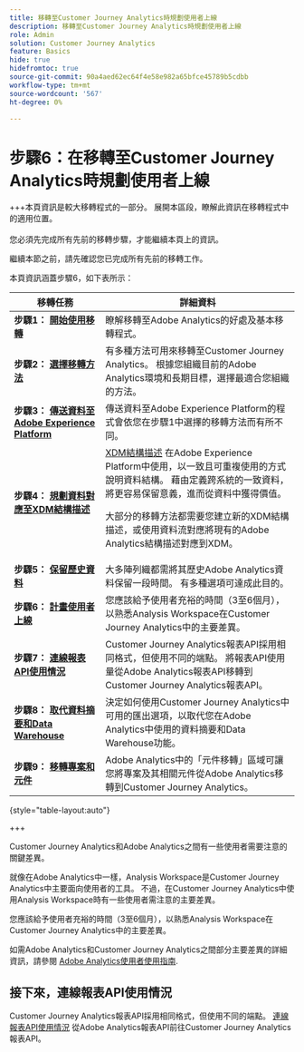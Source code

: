 ```yaml
---
title: 移轉至Customer Journey Analytics時規劃使用者上線
description: 移轉至Customer Journey Analytics時規劃使用者上線
role: Admin
solution: Customer Journey Analytics
feature: Basics
hide: true
hidefromtoc: true
source-git-commit: 90a4aed62ec64f4e58e982a65bfce45789b5cdbb
workflow-type: tm+mt
source-wordcount: '567'
ht-degree: 0%

---
```


# 步驟6：在移轉至Customer Journey Analytics時規劃使用者上線

+++本頁資訊是較大移轉程式的一部分。 展開本區段，瞭解此資訊在移轉程式中的適用位置。 </br></br>您必須先完成所有先前的移轉步驟，才能繼續本頁上的資訊。

繼續本節之前，請先確認您已完成所有先前的移轉工作。

本頁資訊涵蓋步驟6，如下表所示：

| 移轉任務 | 詳細資料 |
|---------|----------|
| **步驟1： [開始使用移轉](/help/getting-started/cja-migration/cja-migration-getstarted.md)** | 瞭解移轉至Adobe Analytics的好處及基本移轉程式。 |
| **步驟2： [選擇移轉方法](/help/getting-started/cja-migration/cja-migration-method.md)** | 有多種方法可用來移轉至Customer Journey Analytics。 根據您組織目前的Adobe Analytics環境和長期目標，選擇最適合您組織的方法。 |
| **步驟3： [傳送資料至Adobe Experience Platform](/help/getting-started/cja-migration/cja-migration-send-to-platform.md)** | 傳送資料至Adobe Experience Platform的程式會依您在步驟1中選擇的移轉方法而有所不同。 |
| **步驟4： [規劃資料對應至XDM結構描述](/help/getting-started/cja-migration/cja-migration-xdm.md)** | [XDM結構描述](https://experienceleague.adobe.com/en/docs/experience-platform/xdm/home#xdm-schemas) 在Adobe Experience Platform中使用，以一致且可重複使用的方式說明資料結構。 藉由定義跨系統的一致資料，將更容易保留意義，進而從資料中獲得價值。<p>大部分的移轉方法都需要您建立新的XDM結構描述，或使用資料流對應將現有的Adobe Analytics結構描述對應到XDM。</p> |
| **步驟5： [保留歷史資料](/help/getting-started/cja-migration/cja-migration-historical-data.md)** | 大多陣列織都需將其歷史Adobe Analytics資料保留一段時間。 有多種選項可達成此目的。 |
| <span class="preview">**步驟6： [計畫使用者上線](/help/getting-started/cja-migration/cja-migration-onboarding.md)**</span> | <span class="preview">您應該給予使用者充裕的時間（3至6個月），以熟悉Analysis Workspace在Customer Journey Analytics中的主要差異。</span> |
| **步驟7： [連線報表API使用情況](/help/getting-started/cja-migration/cja-migration-api.md)** | Customer Journey Analytics報表API採用相同格式，但使用不同的端點。 將報表API使用量從Adobe Analytics報表API移轉到Customer Journey Analytics報表API。 |
| **步驟8： [取代資料摘要和Data Warehouse](/help/getting-started/cja-migration/cja-migration-export-options.md)** | 決定如何使用Customer Journey Analytics中可用的匯出選項，以取代您在Adobe Analytics中使用的資料摘要和Data Warehouse功能。 |
| **步驟9： [移轉專案和元件](/help/getting-started/cja-migration/cja-migration-projects.md)** | Adobe Analytics中的「元件移轉」區域可讓您將專案及其相關元件從Adobe Analytics移轉到Customer Journey Analytics。 |

{style="table-layout:auto"}

+++

Customer Journey Analytics和Adobe Analytics之間有一些使用者需要注意的關鍵差異。

就像在Adobe Analytics中一樣，Analysis Workspace是Customer Journey Analytics中主要面向使用者的工具。 不過，在Customer Journey Analytics中使用Analysis Workspace時有一些使用者需注意的主要差異。

您應該給予使用者充裕的時間（3至6個月），以熟悉Analysis Workspace在Customer Journey Analytics中的主要差異。

如需Adobe Analytics和Customer Journey Analytics之間部分主要差異的詳細資訊，請參閱 [Adobe Analytics使用者使用指南](/help/getting-started/aa-to-cja-user.md).

## 接下來，連線報表API使用情況

Customer Journey Analytics報表API採用相同格式，但使用不同的端點。 [連線報表API使用情況](/help/getting-started/cja-migration/cja-migration-api.md) 從Adobe Analytics報表API前往Customer Journey Analytics報表API。
